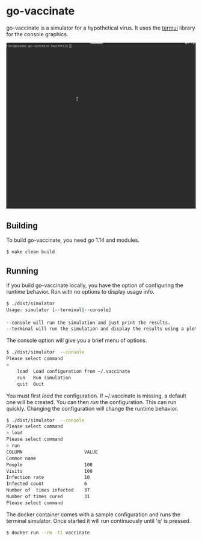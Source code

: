 # go-vaccinate

go-vaccinate is a simulator for a hypothetical virus. It uses the <a href="github.com/gizak/termui/v3">termui</a> library for the console graphics. 

<img src="./demo.gif" />

## Building

To build go-vaccinate, you need go 1.14 and modules.

```sh
$ make clean build
```

## Running

If you build go-vaccinate locally, you have the option of configuring the runtime behavior. Run with no options to display usage info.

```sh
$ ./dist/simulator
Usage: simulator [--terminal|--console]

--console will run the simulation and just print the results.
--terminal will run the simulation and display the results using a plot and table
```

The console option will give you a brief menu of options.

```sh
$ ./dist/simulator  --console
Please select command
>
    load  Load configuration from ~/.vaccinate
    run   Run simulation
    quit  Quit
```

You must first *load* the configuration. If ~/.vaccinate is missing, a default one will be created.  You can then *run* the configuration. This can run quickly. Changing the configuration will change the runtime behavior.

```sh
$ ./dist/simulator  --console
Please select command
> load
Please select command
> run
COLUMN                       VALUE
Common name
People                       100
Visits                       100
Infection rate               10
Infected count               6
Number of  times infected    37
Number of times cured        31
Please select command
```

The docker container comes with a sample configuration and runs the terminal simulator. Once started it will run continuously until 'q' is pressed.

```sh
$ docker run --rm -ti vaccinate 
```

